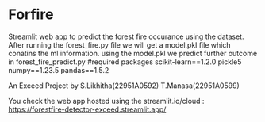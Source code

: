 # Forfire
Streamlit web app to predict the forest fire occurance using the dataset.
After running the forest_fire.py file we will get a model.pkl file which conatins the ml information.
using the model.pkl we predict further outcome in forest_fire_predict.py
#required packages
scikit-learn==1.2.0
pickle5
numpy==1.23.5
pandas==1.5.2



An Exceed Project by
S.Likhitha(22951A0592)
T.Manasa(22951A0599)

You check the web app hosted using the streamlit.io/cloud : 
https://forestfire-detector-exceed.streamlit.app/

